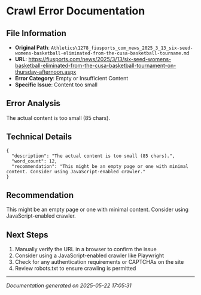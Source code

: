 # Crawl Error Documentation

## File Information
- **Original Path**: `Athletics\1278_fiusports_com_news_2025_3_13_six-seed-womens-basketball-eliminated-from-the-cusa-basketball-tourname.md`
- **URL**: https://fiusports.com/news/2025/3/13/six-seed-womens-basketball-eliminated-from-the-cusa-basketball-tournament-on-thursday-afternoon.aspx
- **Error Category**: Empty or Insufficient Content
- **Specific Issue**: Content too small

## Error Analysis
The actual content is too small (85 chars).

## Technical Details
```
{
  "description": "The actual content is too small (85 chars).",
  "word_count": 12,
  "recommendation": "This might be an empty page or one with minimal content. Consider using JavaScript-enabled crawler."
}
```

## Recommendation
This might be an empty page or one with minimal content. Consider using JavaScript-enabled crawler.

## Next Steps
1. Manually verify the URL in a browser to confirm the issue
2. Consider using a JavaScript-enabled crawler like Playwright
3. Check for any authentication requirements or CAPTCHAs on the site
4. Review robots.txt to ensure crawling is permitted

---
*Documentation generated on 2025-05-22 17:05:31*
